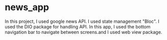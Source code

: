 # news_app
In this project, I used google news API. I used state management "Bloc". I used the DIO package for handling API. In this app, I used the bottom navigation bar to navigate between screens.and I used web view package. 
